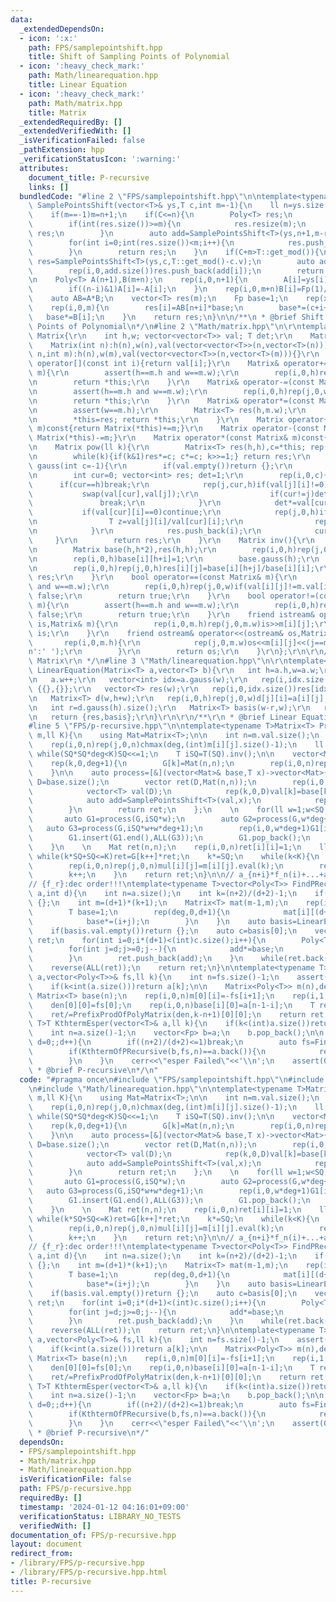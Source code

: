 ```yaml
---
data:
  _extendedDependsOn:
  - icon: ':x:'
    path: FPS/samplepointshift.hpp
    title: Shift of Sampling Points of Polynomial
  - icon: ':heavy_check_mark:'
    path: Math/linearequation.hpp
    title: Linear Equation
  - icon: ':heavy_check_mark:'
    path: Math/matrix.hpp
    title: Matrix
  _extendedRequiredBy: []
  _extendedVerifiedWith: []
  _isVerificationFailed: false
  _pathExtension: hpp
  _verificationStatusIcon: ':warning:'
  attributes:
    document_title: P-recursive
    links: []
  bundledCode: "#line 2 \"FPS/samplepointshift.hpp\"\n\ntemplate<typename T>Poly<T>\
    \ SamplePointsShift(vector<T>& ys,T c,int m=-1){\n    ll n=ys.size()-1,C=c.v%T::get_mod();\n\
    \    if(m==-1)m=n+1;\n    if(C<=n){\n        Poly<T> res;\n        rep(i,C,n+1)res.push_back(ys[i]);\n\
    \        if(int(res.size())>=m){\n            res.resize(m);\n            return\
    \ res;\n        }\n        auto add=SamplePointsShift<T>(ys,n+1,m-res.size());\n\
    \        for(int i=0;int(res.size())<m;i++){\n            res.push_back(add[i]);\n\
    \        }\n        return res;\n    }\n    if(C+m>T::get_mod()){\n        auto\
    \ res=SamplePointsShift<T>(ys,c,T::get_mod()-c.v);\n        auto add=SamplePointsShift<T>(ys,0,m-res.size());\n\
    \        rep(i,0,add.size())res.push_back(add[i]);\n        return res;\n    }\n\
    \n    Poly<T> A(n+1),B(m+n);\n    rep(i,0,n+1){\n        A[i]=ys[i]*Fact<T>(i,1)*Fact<T>(n-i,1);\n\
    \        if((n-i)&1)A[i]=-A[i];\n    }\n    rep(i,0,m+n)B[i]=Fp(1)/(c-n+i);\n\
    \    auto AB=A*B;\n    vector<T> res(m);\n    Fp base=1;\n    rep(x,0,n+1)base*=(c-x);\n\
    \    rep(i,0,m){\n        res[i]=AB[n+i]*base;\n        base*=(c+i+1);\n     \
    \   base*=B[i];\n    }\n    return res;\n}\n\n/**\n * @brief Shift of Sampling\
    \ Points of Polynomial\n*/\n#line 2 \"Math/matrix.hpp\"\n\r\ntemplate<class T>struct\
    \ Matrix{\r\n    int h,w; vector<vector<T>> val; T det;\r\n    Matrix(){}\r\n\
    \    Matrix(int n):h(n),w(n),val(vector<vector<T>>(n,vector<T>(n))){}\r\n    Matrix(int\
    \ n,int m):h(n),w(m),val(vector<vector<T>>(n,vector<T>(m))){}\r\n    vector<T>&\
    \ operator[](const int i){return val[i];}\r\n    Matrix& operator+=(const Matrix&\
    \ m){\r\n        assert(h==m.h and w==m.w);\r\n        rep(i,0,h)rep(j,0,w)val[i][j]+=m.val[i][j];\r\
    \n        return *this;\r\n    }\r\n    Matrix& operator-=(const Matrix& m){\r\
    \n        assert(h==m.h and w==m.w);\r\n        rep(i,0,h)rep(j,0,w)val[i][j]-=m.val[i][j];\r\
    \n        return *this;\r\n    }\r\n    Matrix& operator*=(const Matrix& m){\r\
    \n        assert(w==m.h);\r\n        Matrix<T> res(h,m.w);\r\n        rep(i,0,h)rep(j,0,m.w)rep(k,0,w)res.val[i][j]+=val[i][k]*m.val[k][j];\r\
    \n        *this=res; return *this;\r\n    }\r\n    Matrix operator+(const Matrix&\
    \ m)const{return Matrix(*this)+=m;}\r\n    Matrix operator-(const Matrix& m)const{return\
    \ Matrix(*this)-=m;}\r\n    Matrix operator*(const Matrix& m)const{return Matrix(*this)*=m;}\r\
    \n    Matrix pow(ll k){\r\n        Matrix<T> res(h,h),c=*this; rep(i,0,h)res.val[i][i]=1;\r\
    \n        while(k){if(k&1)res*=c; c*=c; k>>=1;} return res;\r\n    }\r\n    vector<int>\
    \ gauss(int c=-1){\r\n        if(val.empty())return {};\r\n        if(c==-1)c=w;\r\
    \n        int cur=0; vector<int> res; det=1;\r\n        rep(i,0,c){\r\n      \
    \      if(cur==h)break;\r\n            rep(j,cur,h)if(val[j][i]!=0){\r\n     \
    \           swap(val[cur],val[j]);\r\n                if(cur!=j)det*=-1;\r\n \
    \               break;\r\n            }\r\n            det*=val[cur][i];\r\n \
    \           if(val[cur][i]==0)continue;\r\n            rep(j,0,h)if(j!=cur){\r\
    \n                T z=val[j][i]/val[cur][i];\r\n                rep(k,i,w)val[j][k]-=val[cur][k]*z;\r\
    \n            }\r\n            res.push_back(i);\r\n            cur++;\r\n   \
    \     }\r\n        return res;\r\n    }\r\n    Matrix inv(){\r\n        assert(h==w);\r\
    \n        Matrix base(h,h*2),res(h,h);\r\n        rep(i,0,h)rep(j,0,h)base[i][j]=val[i][j];\r\
    \n        rep(i,0,h)base[i][h+i]=1;\r\n        base.gauss(h);\r\n        det=base.det;\r\
    \n        rep(i,0,h)rep(j,0,h)res[i][j]=base[i][h+j]/base[i][i];\r\n        return\
    \ res;\r\n    }\r\n    bool operator==(const Matrix& m){\r\n        assert(h==m.h\
    \ and w==m.w);\r\n        rep(i,0,h)rep(j,0,w)if(val[i][j]!=m.val[i][j])return\
    \ false;\r\n        return true;\r\n    }\r\n    bool operator!=(const Matrix&\
    \ m){\r\n        assert(h==m.h and w==m.w);\r\n        rep(i,0,h)rep(j,0,w)if(val[i][j]==m.val[i][j])return\
    \ false;\r\n        return true;\r\n    }\r\n    friend istream& operator>>(istream&\
    \ is,Matrix& m){\r\n        rep(i,0,m.h)rep(j,0,m.w)is>>m[i][j];\r\n        return\
    \ is;\r\n    }\r\n    friend ostream& operator<<(ostream& os,Matrix& m){\r\n \
    \       rep(i,0,m.h){\r\n            rep(j,0,m.w)os<<m[i][j]<<(j==m.w-1 and i!=m.h-1?'\\\
    n':' ');\r\n        }\r\n        return os;\r\n    }\r\n};\r\n\r\n/**\r\n * @brief\
    \ Matrix\r\n */\n#line 3 \"Math/linearequation.hpp\"\n\r\ntemplate<typename T>pair<vector<T>,Matrix<T>>\
    \ LinearEquation(Matrix<T> a,vector<T> b){\r\n   int h=a.h,w=a.w;\r\n   rep(i,0,h)a[i].push_back(b[i]);\r\
    \n   a.w++;\r\n   vector<int> idx=a.gauss(w);\r\n   rep(i,idx.size(),h)if(a[i][w]!=0)return\
    \ {{},{}};\r\n   vector<T> res(w);\r\n   rep(i,0,idx.size())res[idx[i]]=a[i][w]/a[i][idx[i]];\r\
    \n   Matrix<T> d(w,h+w);\r\n   rep(i,0,h)rep(j,0,w)d[j][i]=a[i][j];\r\n   rep(i,0,w)d[i][h+i]=1;\r\
    \n   int r=d.gauss(h).size();\r\n   Matrix<T> basis(w-r,w);\r\n   rep(i,r,w)basis[i-r]={d[i].begin()+h,d[i].end()};\r\
    \n   return {res,basis};\r\n}\r\n\r\n/**\r\n * @brief Linear Equation\r\n */\n\
    #line 5 \"FPS/p-recursive.hpp\"\n\ntemplate<typename T>Matrix<T> PrefixProdOfPolyMatrix(Matrix<Poly<T>>&\
    \ m,ll K){\n    using Mat=Matrix<T>;\n\n    int n=m.val.size();\n    int deg=1;\n\
    \    rep(i,0,n)rep(j,0,n)chmax(deg,(int)m[i][j].size()-1);\n    ll SQ=1;\n   \
    \ while(SQ*SQ*deg<K)SQ<<=1;\n    T iSQ=T(SQ).inv();\n\n    vector<Mat> G(deg+1);\n\
    \    rep(k,0,deg+1){\n        G[k]=Mat(n,n);\n        rep(i,0,n)rep(j,0,n)G[k][i][j]=m[i][j].eval(SQ*k);\n\
    \    }\n\n    auto process=[&](vector<Mat>& base,T x)->vector<Mat>{\n        int\
    \ D=base.size();\n        vector ret(D,Mat(n,n));\n        rep(i,0,n)rep(j,0,n){\n\
    \            vector<T> val(D);\n            rep(k,0,D)val[k]=base[k][i][j];\n\
    \            auto add=SamplePointsShift<T>(val,x);\n            rep(k,0,D)ret[k][i][j]=add[k];\n\
    \        }\n        return ret;\n    };\n    \n    for(ll w=1;w<SQ;w<<=1){\n \
    \       auto G1=process(G,iSQ*w);\n        auto G2=process(G,w*deg+1);\n     \
    \   auto G3=process(G,iSQ*w+w*deg+1);\n        rep(i,0,w*deg+1)G1[i]*=G[i],G3[i]*=G2[i];\n\
    \        G1.insert(G1.end(),ALL(G3));\n        G1.pop_back();\n        swap(G,G1);\n\
    \    }\n    \n    Mat ret(n,n);\n    rep(i,0,n)ret[i][i]=1;\n    ll k=0;\n   \
    \ while(k*SQ+SQ<=K)ret=G[k++]*ret;\n    k*=SQ;\n    while(k<K){\n        Mat mul(n,n);\n\
    \        rep(i,0,n)rep(j,0,n)mul[i][j]=m[i][j].eval(k);\n        ret=mul*ret;\n\
    \        k++;\n    }\n    return ret;\n}\n\n// a_{n+i}*f_n(i)+...+a_i*f_0(i)=0\n\
    // {f_r}:dec order!!!\ntemplate<typename T>vector<Poly<T>> FindPRecursive(vector<T>&\
    \ a,int d){\n    int n=a.size();\n    int k=(n+2)/(d+2)-1;\n    if(k<=0)return\
    \ {};\n    int m=(d+1)*(k+1);\n    Matrix<T> mat(m-1,m);\n    rep(i,0,m-1)rep(j,0,k+1){\n\
    \        T base=1;\n        rep(deg,0,d+1){\n            mat[i][(d+1)*j+deg]=a[i+j]*base;\n\
    \            base*=(i+j);\n        }\n    }\n    auto basis=LinearEquation(mat,vector<T>(m-1)).second;\n\
    \    if(basis.val.empty())return {};\n    auto c=basis[0];\n    vector<Poly<T>>\
    \ ret;\n    for(int i=0;i*(d+1)<(int)c.size();i++){\n        Poly<T> add,base({T(i),T(1)});\n\
    \        for(int j=d;j>=0;j--){\n            add*=base;\n            if(c[i*(d+1)+j]!=0)add+=c[i*(d+1)+j];\n\
    \        }\n        ret.push_back(add);\n    }\n    while(ret.back().empty())ret.pop_back();\n\
    \    reverse(ALL(ret));\n    return ret;\n}\n\ntemplate<typename T>T KthtermOfPRecursive(vector<T>&\
    \ a,vector<Poly<T>>& fs,ll k){\n    int n=fs.size()-1;\n    assert(int(a.size())>=n);\n\
    \    if(k<int(a.size()))return a[k];\n\n    Matrix<Poly<T>> m(n),den(1);\n   \
    \ Matrix<T> base(n);\n    rep(i,0,n)m[0][i]=-fs[i+1];\n    rep(i,1,n)m[i][i-1]=fs[0];\n\
    \    den[0][0]=fs[0];\n    rep(i,0,n)base[i][0]=a[n-1-i];\n    T ret=(PrefixProdOfPolyMatrix(m,k-n+1)*base)[0][0];\n\
    \    ret/=PrefixProdOfPolyMatrix(den,k-n+1)[0][0];\n    return ret;\n}\n\ntemplate<typename\
    \ T>T KthtermEsper(vector<T>& a,ll k){\n    if(k<(int)a.size())return a[k];\n\
    \    int n=a.size()-1;\n    vector<Fp> b=a;\n    b.pop_back();\n\n    for(int\
    \ d=0;;d++){\n        if((n+2)/(d+2)<=1)break;\n        auto fs=FindPRecursive(b,d);\n\
    \        if(KthtermOfPRecursive(b,fs,n)==a.back()){\n            return KthtermOfPRecursive(a,fs,k);\n\
    \        }\n    }\n    cerr<<\"esper Failed\"<<'\\n';\n    assert(0);\n}\n\n/**\n\
    \ * @brief P-recursive\n*/\n"
  code: "#pragma once\n#include \"FPS/samplepointshift.hpp\"\n#include \"Math/matrix.hpp\"\
    \n#include \"Math/linearequation.hpp\"\n\ntemplate<typename T>Matrix<T> PrefixProdOfPolyMatrix(Matrix<Poly<T>>&\
    \ m,ll K){\n    using Mat=Matrix<T>;\n\n    int n=m.val.size();\n    int deg=1;\n\
    \    rep(i,0,n)rep(j,0,n)chmax(deg,(int)m[i][j].size()-1);\n    ll SQ=1;\n   \
    \ while(SQ*SQ*deg<K)SQ<<=1;\n    T iSQ=T(SQ).inv();\n\n    vector<Mat> G(deg+1);\n\
    \    rep(k,0,deg+1){\n        G[k]=Mat(n,n);\n        rep(i,0,n)rep(j,0,n)G[k][i][j]=m[i][j].eval(SQ*k);\n\
    \    }\n\n    auto process=[&](vector<Mat>& base,T x)->vector<Mat>{\n        int\
    \ D=base.size();\n        vector ret(D,Mat(n,n));\n        rep(i,0,n)rep(j,0,n){\n\
    \            vector<T> val(D);\n            rep(k,0,D)val[k]=base[k][i][j];\n\
    \            auto add=SamplePointsShift<T>(val,x);\n            rep(k,0,D)ret[k][i][j]=add[k];\n\
    \        }\n        return ret;\n    };\n    \n    for(ll w=1;w<SQ;w<<=1){\n \
    \       auto G1=process(G,iSQ*w);\n        auto G2=process(G,w*deg+1);\n     \
    \   auto G3=process(G,iSQ*w+w*deg+1);\n        rep(i,0,w*deg+1)G1[i]*=G[i],G3[i]*=G2[i];\n\
    \        G1.insert(G1.end(),ALL(G3));\n        G1.pop_back();\n        swap(G,G1);\n\
    \    }\n    \n    Mat ret(n,n);\n    rep(i,0,n)ret[i][i]=1;\n    ll k=0;\n   \
    \ while(k*SQ+SQ<=K)ret=G[k++]*ret;\n    k*=SQ;\n    while(k<K){\n        Mat mul(n,n);\n\
    \        rep(i,0,n)rep(j,0,n)mul[i][j]=m[i][j].eval(k);\n        ret=mul*ret;\n\
    \        k++;\n    }\n    return ret;\n}\n\n// a_{n+i}*f_n(i)+...+a_i*f_0(i)=0\n\
    // {f_r}:dec order!!!\ntemplate<typename T>vector<Poly<T>> FindPRecursive(vector<T>&\
    \ a,int d){\n    int n=a.size();\n    int k=(n+2)/(d+2)-1;\n    if(k<=0)return\
    \ {};\n    int m=(d+1)*(k+1);\n    Matrix<T> mat(m-1,m);\n    rep(i,0,m-1)rep(j,0,k+1){\n\
    \        T base=1;\n        rep(deg,0,d+1){\n            mat[i][(d+1)*j+deg]=a[i+j]*base;\n\
    \            base*=(i+j);\n        }\n    }\n    auto basis=LinearEquation(mat,vector<T>(m-1)).second;\n\
    \    if(basis.val.empty())return {};\n    auto c=basis[0];\n    vector<Poly<T>>\
    \ ret;\n    for(int i=0;i*(d+1)<(int)c.size();i++){\n        Poly<T> add,base({T(i),T(1)});\n\
    \        for(int j=d;j>=0;j--){\n            add*=base;\n            if(c[i*(d+1)+j]!=0)add+=c[i*(d+1)+j];\n\
    \        }\n        ret.push_back(add);\n    }\n    while(ret.back().empty())ret.pop_back();\n\
    \    reverse(ALL(ret));\n    return ret;\n}\n\ntemplate<typename T>T KthtermOfPRecursive(vector<T>&\
    \ a,vector<Poly<T>>& fs,ll k){\n    int n=fs.size()-1;\n    assert(int(a.size())>=n);\n\
    \    if(k<int(a.size()))return a[k];\n\n    Matrix<Poly<T>> m(n),den(1);\n   \
    \ Matrix<T> base(n);\n    rep(i,0,n)m[0][i]=-fs[i+1];\n    rep(i,1,n)m[i][i-1]=fs[0];\n\
    \    den[0][0]=fs[0];\n    rep(i,0,n)base[i][0]=a[n-1-i];\n    T ret=(PrefixProdOfPolyMatrix(m,k-n+1)*base)[0][0];\n\
    \    ret/=PrefixProdOfPolyMatrix(den,k-n+1)[0][0];\n    return ret;\n}\n\ntemplate<typename\
    \ T>T KthtermEsper(vector<T>& a,ll k){\n    if(k<(int)a.size())return a[k];\n\
    \    int n=a.size()-1;\n    vector<Fp> b=a;\n    b.pop_back();\n\n    for(int\
    \ d=0;;d++){\n        if((n+2)/(d+2)<=1)break;\n        auto fs=FindPRecursive(b,d);\n\
    \        if(KthtermOfPRecursive(b,fs,n)==a.back()){\n            return KthtermOfPRecursive(a,fs,k);\n\
    \        }\n    }\n    cerr<<\"esper Failed\"<<'\\n';\n    assert(0);\n}\n\n/**\n\
    \ * @brief P-recursive\n*/"
  dependsOn:
  - FPS/samplepointshift.hpp
  - Math/matrix.hpp
  - Math/linearequation.hpp
  isVerificationFile: false
  path: FPS/p-recursive.hpp
  requiredBy: []
  timestamp: '2024-01-12 04:16:01+09:00'
  verificationStatus: LIBRARY_NO_TESTS
  verifiedWith: []
documentation_of: FPS/p-recursive.hpp
layout: document
redirect_from:
- /library/FPS/p-recursive.hpp
- /library/FPS/p-recursive.hpp.html
title: P-recursive
---
```

